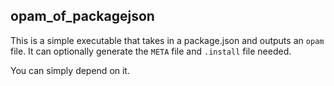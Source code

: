 opam\_of\_packagejson
---

This is a simple executable that takes in a package.json and outputs an `opam` file. It can optionally generate the `META` file and `.install` file needed.

You can simply depend on it.

